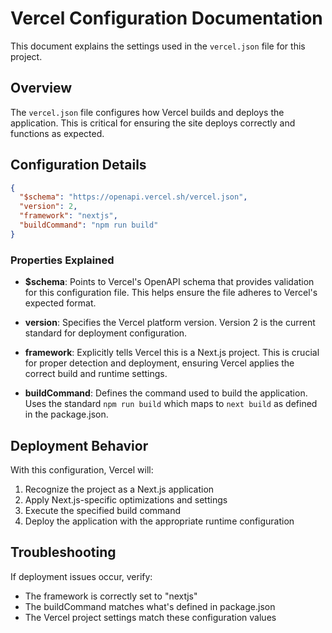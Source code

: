 # Vercel Configuration Documentation

This document explains the settings used in the `vercel.json` file for this project.

## Overview

The `vercel.json` file configures how Vercel builds and deploys the application. This is critical for ensuring the site deploys correctly and functions as expected.

## Configuration Details

```json
{
  "$schema": "https://openapi.vercel.sh/vercel.json",
  "version": 2,
  "framework": "nextjs",
  "buildCommand": "npm run build"
}
```

### Properties Explained

- **$schema**: Points to Vercel's OpenAPI schema that provides validation for this configuration file. This helps ensure the file adheres to Vercel's expected format.

- **version**: Specifies the Vercel platform version. Version 2 is the current standard for deployment configuration.

- **framework**: Explicitly tells Vercel this is a Next.js project. This is crucial for proper detection and deployment, ensuring Vercel applies the correct build and runtime settings.

- **buildCommand**: Defines the command used to build the application. Uses the standard `npm run build` which maps to `next build` as defined in the package.json.

## Deployment Behavior

With this configuration, Vercel will:

1. Recognize the project as a Next.js application
2. Apply Next.js-specific optimizations and settings
3. Execute the specified build command
4. Deploy the application with the appropriate runtime configuration

## Troubleshooting

If deployment issues occur, verify:

- The framework is correctly set to "nextjs"
- The buildCommand matches what's defined in package.json
- The Vercel project settings match these configuration values

